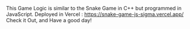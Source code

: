 This Game Logic is similar to the Snake Game in C++ but programmed in JavaScript.
Deployed in Vercel : https://snake-game-js-sigma.vercel.app/
Check it Out, and Have a good day!
